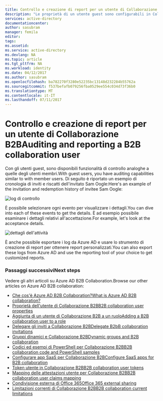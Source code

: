 ```yaml
---
title: Controllo e creazione di report per un utente di Collaborazione B2B di Azure Active Directory | Microsoft Docs
description: "Le proprietà di un utente guest sono configurabili in Collaborazione B2B di Azure Active Directory"
services: active-directory
documentationcenter: 
author: sasubram
manager: femila
editor: 
tags: 
ms.assetid: 
ms.service: active-directory
ms.devlang: NA
ms.topic: article
ms.tgt_pltfrm: NA
ms.workload: identity
ms.date: 04/12/2017
ms.author: sasubram
ms.openlocfilehash: ba782270f3280e52235bc13148d232284b55762a
ms.sourcegitcommit: f537befafb079256fba0529ee554c034d73f36b0
ms.translationtype: MT
ms.contentlocale: it-IT
ms.lasthandoff: 07/11/2017
---
```

# <a name="auditing-and-reporting-a-b2b-collaboration-user"></a><span data-ttu-id="40148-103">Controllo e creazione di report per un utente di Collaborazione B2B</span><span class="sxs-lookup"><span data-stu-id="40148-103">Auditing and reporting a B2B collaboration user</span></span>
<span data-ttu-id="40148-104">Con gli utenti guest, sono disponibili funzionalità di controllo analoghe a quelle degli utenti membri.</span><span class="sxs-lookup"><span data-stu-id="40148-104">With guest users, you have auditing capabilities similar to with member users.</span></span> <span data-ttu-id="40148-105">Di seguito è riportato un esempio di cronologia di inviti e riscatti dell'invitato Sam Oogle:</span><span class="sxs-lookup"><span data-stu-id="40148-105">Here's an example of the invitation and redemption history of invitee Sam Oogle:</span></span>

![log di controllo](./media/active-directory-b2b-auditing-and-reporting/audit-log.png)

<span data-ttu-id="40148-107">È possibile selezionare ogni evento per visualizzare i dettagli.</span><span class="sxs-lookup"><span data-stu-id="40148-107">You can dive into each of these events to get the details.</span></span> <span data-ttu-id="40148-108">È ad esempio possibile esaminare i dettagli relativi all'accettazione.</span><span class="sxs-lookup"><span data-stu-id="40148-108">For example, let's look at the acceptance details.</span></span>

![dettagli dell'attività](./media/active-directory-b2b-auditing-and-reporting/activity-details.png)

<span data-ttu-id="40148-110">È anche possibile esportare i log da Azure AD e usare lo strumento di creazione di report per ottenere report personalizzati.</span><span class="sxs-lookup"><span data-stu-id="40148-110">You can also export these logs from Azure AD and use the reporting tool of your choice to get customized reports.</span></span>

### <a name="next-steps"></a><span data-ttu-id="40148-111">Passaggi successivi</span><span class="sxs-lookup"><span data-stu-id="40148-111">Next steps</span></span>

<span data-ttu-id="40148-112">Vedere gli altri articoli su Azure AD B2B Collaboration.</span><span class="sxs-lookup"><span data-stu-id="40148-112">Browse our other articles on Azure AD B2B collaboration:</span></span>

* [<span data-ttu-id="40148-113">Che cos'è Azure AD B2B Collaboration?</span><span class="sxs-lookup"><span data-stu-id="40148-113">What is Azure AD B2B collaboration?</span></span>](active-directory-b2b-what-is-azure-ad-b2b.md)
* [<span data-ttu-id="40148-114">Proprietà dell'utente di Collaborazione B2B</span><span class="sxs-lookup"><span data-stu-id="40148-114">B2B collaboration user properties</span></span>](active-directory-b2b-user-properties.md)
* [<span data-ttu-id="40148-115">Aggiunta di un utente di Collaborazione B2B a un ruolo</span><span class="sxs-lookup"><span data-stu-id="40148-115">Adding a B2B collaboration user to a role</span></span>](active-directory-b2b-add-guest-to-role.md)
* [<span data-ttu-id="40148-116">Delegare gli inviti a Collaborazione B2B</span><span class="sxs-lookup"><span data-stu-id="40148-116">Delegate B2bB collaboration invitations</span></span>](active-directory-b2b-delegate-invitations.md)
* [<span data-ttu-id="40148-117">Gruppi dinamici e Collaborazione B2B</span><span class="sxs-lookup"><span data-stu-id="40148-117">Dynamic groups and B2B collaboration</span></span>](active-directory-b2b-dynamic-groups.md)
* [<span data-ttu-id="40148-118">Codici ed esempi di PowerShell per Collaborazione B2B</span><span class="sxs-lookup"><span data-stu-id="40148-118">B2B collaboration code and PowerShell samples</span></span>](active-directory-b2b-code-samples.md)
* [<span data-ttu-id="40148-119">Configurare app SaaS per Collaborazione B2B</span><span class="sxs-lookup"><span data-stu-id="40148-119">Configure SaaS apps for B2B collaboration</span></span>](active-directory-b2b-configure-saas-apps.md)
* [<span data-ttu-id="40148-120">Token utente in Collaborazione B2B</span><span class="sxs-lookup"><span data-stu-id="40148-120">B2B collaboration user tokens</span></span>](active-directory-b2b-user-token.md)
* [<span data-ttu-id="40148-121">Mapping delle attestazioni utente per Collaborazione B2B</span><span class="sxs-lookup"><span data-stu-id="40148-121">B2B collaboration user claims mapping</span></span>](active-directory-b2b-claims-mapping.md)
* [<span data-ttu-id="40148-122">Condivisione esterna di Office 365</span><span class="sxs-lookup"><span data-stu-id="40148-122">Office 365 external sharing</span></span>](active-directory-b2b-o365-external-user.md)
* [<span data-ttu-id="40148-123">Limitazioni correnti di Collaborazione B2B</span><span class="sxs-lookup"><span data-stu-id="40148-123">B2B collaboration current limitations</span></span>](active-directory-b2b-current-limitations.md)
